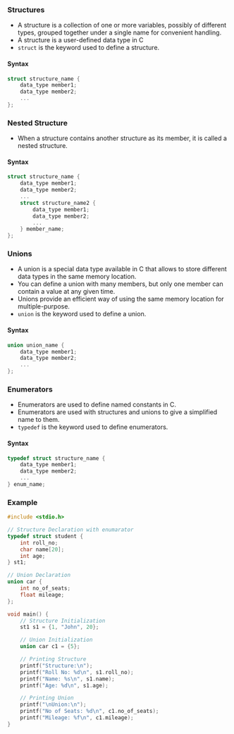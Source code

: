 ### Structures

- A structure is a collection of one or more variables, possibly of different types, grouped together under a single name for convenient handling.
- A structure is a user-defined data type in C
- `struct` is the keyword used to define a structure.

#### Syntax

```c
struct structure_name {
    data_type member1;
    data_type member2;
    ...
};
```
### Nested Structure

- When a structure contains another structure as its member, it is called a nested structure.

#### Syntax

```c
struct structure_name {
    data_type member1;
    data_type member2;
    ...
    struct structure_name2 {
        data_type member1;
        data_type member2;
        ...
    } member_name;
};
```

### Unions

- A union is a special data type available in C that allows to store different data types in the same memory location.
- You can define a union with many members, but only one member can contain a value at any given time.
- Unions provide an efficient way of using the same memory location for multiple-purpose.
- `union` is the keyword used to define a union.

#### Syntax

```c
union union_name {
    data_type member1;
    data_type member2;
    ...
};
```

### Enumerators

- Enumerators are used to define named constants in C.
- Enumerators are used with structures and unions to give a simplified name to them.
- `typedef` is the keyword used to define enumerators.

#### Syntax

```c
typedef struct structure_name {
    data_type member1;
    data_type member2;
    ...
} enum_name;

```

### Example

```c
#include <stdio.h>

// Structure Declaration with enumarator
typedef struct student {
    int roll_no;
    char name[20];
    int age;
} st1;

// Union Declaration
union car {
    int no_of_seats;
    float mileage;
};

void main() {
    // Structure Initialization
    st1 s1 = {1, "John", 20};

    // Union Initialization
    union car c1 = {5};

    // Printing Structure
    printf("Structure:\n");
    printf("Roll No: %d\n", s1.roll_no);
    printf("Name: %s\n", s1.name);
    printf("Age: %d\n", s1.age);

    // Printing Union
    printf("\nUnion:\n");
    printf("No of Seats: %d\n", c1.no_of_seats);
    printf("Mileage: %f\n", c1.mileage);
}
```


